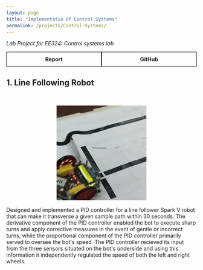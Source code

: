 ```yaml
---
layout: page
title: "Implementatio Of Control Systems"
permalink: /projects/Control-Systems/
---
```

_Lab Project for EE324: Control systems lab_  

<div style="display: flex;">
    <a href="/assets/pdf/Controls.pdf" style="flex: 1; padding: 10px; border: 1px solid #000; text-align: center; text-decoration: none;">
        <div style="font-weight: bold;">Report</div>
    </a>
    <a href="https://github.com/Vansh28Kapoor/Control-Systems" style="flex: 1; padding: 10px; border: 1px solid #000; text-align: center; text-decoration: none;">
        <div style="font-weight: bold;">GitHub</div>
    </a>
</div>

## 1. Line Following Robot
<br>
<p align="center">
    <img height="250" src="/assets/img/Line_follower.gif">
</p>

Designed and implemented a PID controller for a line follower Spark V robot that can make it transverse a given sample path within 30 seconds. The derivative component of the PID controller enabled the bot to execute sharp turns and apply corrective measures in the event of gentle or incorrect turns, while the proportional component of the PID controller primarily served to oversee the bot's speed. The PID controller recieved its input from the three sensors situated on the bot's underside and using this information it independently regulated the speed of both the left and right wheels. 
